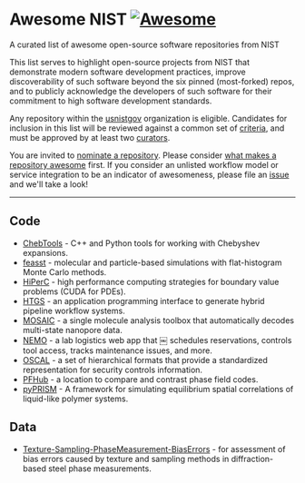 # Awesome NIST [![Awesome](https://awesome.re/badge.svg)](https://awesome.re)

A curated list of awesome open-source software repositories from NIST

This list serves to highlight open-source projects from NIST that
demonstrate modern software development practices, improve discoverability
of such software beyond the six pinned (most-forked) repos, and to
publicly acknowledge the developers of such software for their
commitment to high software development standards.

Any repository within the [usnistgov][_usng] organization is eligible.
Candidates for inclusion in this list will be reviewed against a common
set of [criteria](AWESOME.md), and must be approved by at least two
[curators][_crtr].

You are invited to [nominate a repository](CONTRIBUTING.md). Please
consider [what makes a repository awesome](AWESOME.md) first. If you
consider an unlisted workflow model or service integration to be an
indicator of awesomeness, please file an [issue][_issu] and we'll take
a look!

---

## Code

* [ChebTools](https://github.com/usnistgov/ChebTools) - C++ and Python tools
  for working with Chebyshev expansions.
* [feasst](https://github.com/usnistgov/feasst) - molecular and particle-based
  simulations with flat-histogram Monte Carlo methods.
* [HiPerC](https://github.com/usnistgov/hiperc) - high performance computing
  strategies for boundary value problems (CUDA for PDEs).
* [HTGS](https://github.com/usnistgov/htgs) - an application programming
  interface to generate hybrid pipeline workflow systems.
* [MOSAIC](https://github.com/usnistgov/mosaic) - a single molecule analysis
  toolbox that automatically decodes multi-state nanopore data.
* [NEMO](https://github.com/usnistgov/NEMO) - a lab logistics web app that
 ￼ schedules reservations, controls tool access, tracks maintenance issues,
  and more.
* [OSCAL](https://github.com/usnistgov/OSCAL) - a set of hierarchical formats
  that provide a standardized representation for security controls information.
* [PFHub](https://github.com/usnistgov/pfhub) - a location to compare and
  contrast phase field codes.
* [pyPRISM](https://github.com/usnistgov/pyPRISM) - A framework for simulating
  equilibrium spatial correlations of liquid-like polymer systems.

## Data

* [Texture-Sampling-PhaseMeasurement-BiasErrors](
  https://github.com/usnistgov/Texture-Sampling-PhaseMeasurement-BiasErrors) -
  for assessment of bias errors caused by texture and sampling methods
  in diffraction-based steel phase measurements.

<!--References-->
[_crtr]: https://github.com/orgs/usnistgov/teams/awesome-nist/members
[_issu]: https://github.com/usnistgov/awesome-nist/issues
[_usng]: https://github.com/usnistgov
